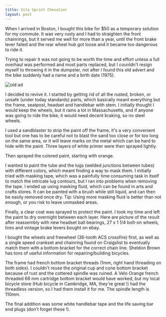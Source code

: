 ```yaml
---
title: Vita Sprint Chevalier
layout: post
---
```


When I arrived in Boston, I bought this bike for $50 as a temporary solution for my commute. It was very rusty and I had to straighten the front chainrings, but it served me well for more than a year, until the front brake lever failed and the rear wheel hub got loose and it became too dangerous to ride it.

Trying to repair it was not going to be worth the time and effort unless a full overhaul was performed and most parts replaced, but I counldn't resign myself to throwing it in the dumpster, not after I found this old advert and the bike suddenly had a name and a birth date (1975).

<img src="{{ site.url }}/assets/img/chevalier.png)" class="img-responsive" alt="old ad">

I decided to revive it.
I started by getting rid of all the rusted, broken, or unsafe (under today standards) parts, which basically meant everything but the frame, seatpost, headset and handlebar with stem. I initially thought I would keep the wheels, but it rains a lot in Massachusetts, and if anyone was going to ride the bike, it would need decent braking, so no steel wheels.

I used a sandblaster to strip the paint off the frame, it's a very convenient tool but one has to be careful not to blast the sand too close or for too long on the same area, or it will leave marks on the metal which can be hard to hide with the paint. Three layers of white primer were then sprayed lightly.

Then sprayed the colored paint, starting with orange.

I wanted to paint the tube and the lugs (welded junctions between tubes) with different colors, which meant finding a way to mask them. I initially tried with masking tape, which was a painfully time consuming task in itself to match the intricate lug contours, but I ran into problems when removing the tape. I ended up using masking fluid, which can be found in arts and crafts stores. It can be painted with a brush while still liquid, and can then be easily removed once dry. Tip: Using more masking fluid is better than not enough, or you risk to leave unmasked areas.

Finally, a clear coat was sprayed to protect the paint. I took my time and left the paint to dry overnight between each layer. Here are picture of the result after reassembly with new headset ball bearings, 27 x 1 1/4 bolt-on wheels, tires and vintage brake levers bought on ebay.

I bought the wheels and freewheel (36-tooth ACS crossfire) first, as well as a single speed crankset and chainring found on Craigslist to eventually match them with a bottom bracket for the correct chain line. Sheldon Brown has tons of useful information for repairing/building bicycles.

The frame had french bottom bracket threads (1mm, right hand threading on both sides). I couldn't reuse the original cup and cone bottom bracket because of rust and the cottered spindle was ruined. A Velo Orange french threaded 68 mm cartridge bottom bracket would have worked, but my local bicycle store (Hub bicycle in Cambridge, MA, they're great !) had the threadless version, so I had them install it for me. The spindle length is 110mm.

The final addition was some white handlebar tape and the life saving bar end plugs (don't forget these !).
